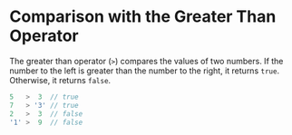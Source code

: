 # **Comparison with the Greater Than Operator**

The greater than operator (`>`) compares the values of two numbers. If the number to the left is greater than the number to the right, it returns `true`. Otherwise, it returns `false`.

```js
5   >  3  // true
7   > '3' // true
2   >  3  // false
'1' >  9  // false
```